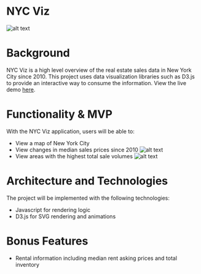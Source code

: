 # NYC Viz

![alt text](https://github.com/will-ku/nyc-viz/blob/main/public/styles/NYC%20Viz%20Home.png)

# Background
NYC Viz is a high level overview of the real estate sales data in New York City since 2010. This project uses data visualization libraries such as D3.js to provide an interactive way to consume the information. View the live demo [here](https://will-ku.github.io/nyc-viz/).

# Functionality & MVP
With the NYC Viz application, users will be able to:
* View a map of New York City
* View changes in median sales prices since 2010
![alt text](https://github.com/will-ku/nyc-viz/blob/main/public/styles/NYC%20Viz%20Median%20Prices.png)
* View areas with the highest total sale volumes
![alt text](https://github.com/will-ku/nyc-viz/blob/main/public/styles/NYC%20Viz%20Sales%20Volume.png)

# Architecture and Technologies
The project will be implemented with the following technologies:
* Javascript for rendering logic
* D3.js for SVG rendering and animations

# Bonus Features
* Rental information including median rent asking prices and total inventory
